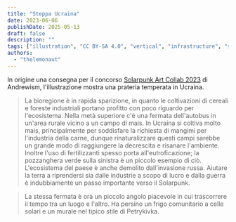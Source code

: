 ```yaml
---
title: "Steppa Ucraina"
date: 2023-06-06
publishDate: 2025-05-13
draft: false
description: ""
tags: ["illustration", "CC BY-SA 4.0", "vertical", "infrastructure", "solar", "ruins", "ukraine"]
authors:
  - "thelemonaut"
---
```


In origine una consegna per il concorso [Solarpunk Art Collab 2023](https://andrew-ism.tumblr.com/post/741342402945646592/solarpunk-art-2023-bioregions) di Andrewism, l'illustrazione mostra una prateria temperata in Ucraina.

> La bioregione è in rapida sparizione, in quanto le coltivazioni di cereali e foreste industriali portano profitto con poco riguardo per l'ecosistema. Nella metà superiore c'è una fermata dell'autobus in un'area rurale vicino a un campo di mais. In Ucraina si coltiva molto mais, principalmente per soddisfare la richiesta di mangimi per l'industria della carne, dunque rinaturalizzare questi campi sarebbe un grande modo di raggiungere la decrescita e risanare l'ambiente. Inoltre l'uso di fertilizzanti spesso porta all'eutroficazione; la pozzanghera verde sulla sinistra è un piccolo esempio di ciò. L'ecosistema del paese è anche demolito dall'invasione russa. Aiutare la terra a riprendersi sia dalle industrie a scopo di lucro e dalla guerra è indubbiamente un passo importante verso il Solarpunk.

> La stessa fermata è ora un piccolo angolo piacevole in cui trascorrere il tempo tra un luogo e l'altro. Ha persino un frigo comunitario a celle solari e un murale nel tipico stile di Petrykivka.
